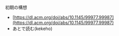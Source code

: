 初期の構想
- [https://dl.acm.org/doi/abs/10.1145/99977.99987](https://dl.acm.org/doi/abs/10.1145/99977.99987)
- あとで読む(kekeho)
